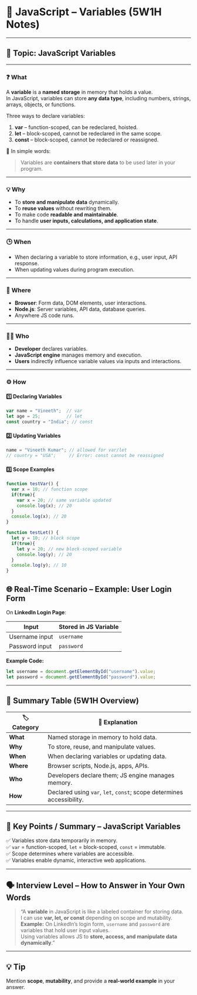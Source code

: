 # 📝 JavaScript – Variables (5W1H Notes)

---

## 🧩 Topic: JavaScript Variables

---

### ❓ **What**
A **variable** is a **named storage** in memory that holds a value.  
In JavaScript, variables can store **any data type**, including numbers, strings, arrays, objects, or functions.

Three ways to declare variables:
1. **var** – function-scoped, can be redeclared, hoisted.  
2. **let** – block-scoped, cannot be redeclared in the same scope.  
3. **const** – block-scoped, cannot be redeclared or reassigned.

🧠 In simple words:  
> Variables are **containers that store data** to be used later in your program.

---

### 💡 **Why**
- To **store and manipulate data** dynamically.  
- To **reuse values** without rewriting them.  
- To make code **readable and maintainable**.  
- To handle **user inputs, calculations, and application state**.

---

### 🕒 **When**
- When declaring a variable to store information, e.g., user input, API response.  
- When updating values during program execution.  

---

### 📍 **Where**
- **Browser**: Form data, DOM elements, user interactions.  
- **Node.js**: Server variables, API data, database queries.  
- Anywhere JS code runs.

---

### 👨‍💻 **Who**
- **Developer** declares variables.  
- **JavaScript engine** manages memory and execution.  
- **Users** indirectly influence variable values via inputs and interactions.

---

### ⚙️ **How**
#### 1️⃣ Declaring Variables
```javascript
var name = "Vineeth";  // var
let age = 25;          // let
const country = "India"; // const
```

#### 2️⃣ Updating Variables
```javascript
name = "Vineeth Kumar"; // allowed for var/let
// country = "USA";     // Error: const cannot be reassigned
```
#### 3️⃣ Scope Examples
```javascript
function testVar() {
  var x = 10; // function scope
  if(true){
    var x = 20; // same variable updated
    console.log(x); // 20
  }
  console.log(x); // 20
}

function testLet() {
  let y = 10; // block scope
  if(true){
    let y = 20; // new block-scoped variable
    console.log(y); // 20
  }
  console.log(y); // 10
}
```

## 🌐 Real-Time Scenario – Example: User Login Form


On **LinkedIn Login Page**:

| Input | Stored in JS Variable |
|-------|--------------------|
| Username input | `username` |
| Password input | `password` |

**Example Code:**
```javascript
let username = document.getElementById("username").value;
let password = document.getElementById("password").value;
```
---
## 🧭 Summary Table (5W1H Overview)

| 🏷️ Category | 💬 Explanation                                                        |
| ------------ | --------------------------------------------------------------------- |
| **What**     | Named storage in memory to hold data.                                 |
| **Why**      | To store, reuse, and manipulate values.                               |
| **When**     | When declaring variables or updating data.                            |
| **Where**    | Browser scripts, Node.js, apps, APIs.                                 |
| **Who**      | Developers declare them; JS engine manages memory.                    |
| **How**      | Declared using `var`, `let`, `const`; scope determines accessibility. |
---
## 🧾 Key Points / Summary – JavaScript Variables

✅ Variables store data temporarily in memory.  
✅ `var` = function-scoped, `let` = block-scoped, `const` = immutable.  
✅ Scope determines where variables are accessible.  
✅ Variables enable dynamic, interactive web applications.

---

## 🗣️ Interview Level – How to Answer in Your Own Words

> “A **variable** in JavaScript is like a labeled container for storing data.  
> I can use **var, let, or const** depending on scope and mutability.  
> **Example:** On LinkedIn’s login form, `username` and `password` are variables that hold user input values.  
> Using variables allows JS to **store, access, and manipulate data dynamically**.”

---

## 💡 Tip

Mention **scope**, **mutability**, and provide a **real-world example** in your answer.


